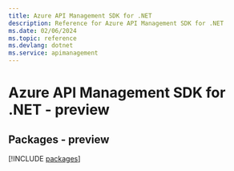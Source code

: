 ```yaml
---
title: Azure API Management SDK for .NET
description: Reference for Azure API Management SDK for .NET
ms.date: 02/06/2024
ms.topic: reference
ms.devlang: dotnet
ms.service: apimanagement
---
```

# Azure API Management SDK for .NET - preview
## Packages - preview
[!INCLUDE [packages](api-management-index.md)]